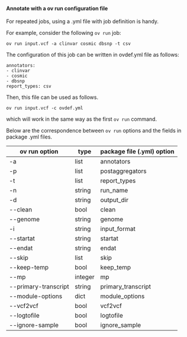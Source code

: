 #### Annotate with a ov run configuration file

For repeated jobs, using a .yml file with job definition is handy.

For example, consider the following `ov run` job:

    ov run input.vcf -a clinvar cosmic dbsnp -t csv

The configuration of this job can be written in ovdef.yml file as follows:

    annotators: 
    - clinvar
    - cosmic
    - dbsnp
    report_types: csv

Then, this file can be used as follows.

    ov run input.vcf -c ovdef.yml

which will work in the same way as the first `ov run` command.

Below are the correspondence between `ov run` options and the fields in package .yml files.

| ov run option | type | package file (.yml) option |
|---------------|------|----------------------------|
| -a | list | annotators |
| -p | list | postaggregators |
| -t | list | report\_types |
| -n | string | run\_name |
| -d | string | output\_dir |
| --clean | bool | clean |
| --genome | string | genome |
| -i | string | input\_format |
| --startat | string | startat |
| --endat | string | endat |
| --skip | list | skip |
| --keep-temp | bool | keep\_temp |
| --mp | integer | mp |
| --primary-transcript | string | primary\_transcript |
| --module-options | dict | module\_options |
| --vcf2vcf | bool | vcf2vcf |
| --logtofile | bool | logtofile |
| --ignore-sample | bool | ignore\_sample |

